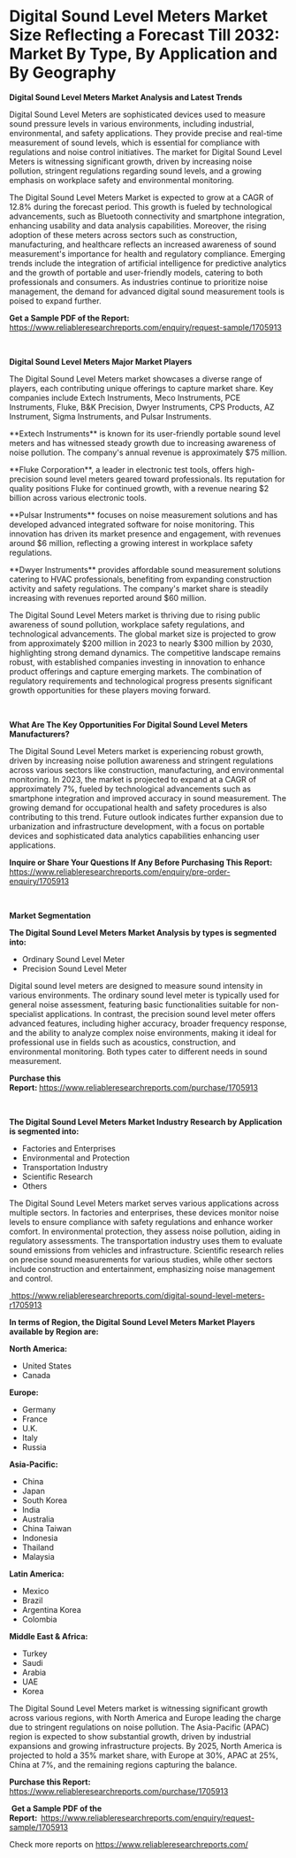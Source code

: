 <p><h1>Digital Sound Level Meters Market Size Reflecting a Forecast Till 2032: Market By Type, By Application and By Geography</h1></p><p><strong>Digital Sound Level Meters Market Analysis and Latest Trends</strong></p>
<p><p>Digital Sound Level Meters are sophisticated devices used to measure sound pressure levels in various environments, including industrial, environmental, and safety applications. They provide precise and real-time measurement of sound levels, which is essential for compliance with regulations and noise control initiatives. The market for Digital Sound Level Meters is witnessing significant growth, driven by increasing noise pollution, stringent regulations regarding sound levels, and a growing emphasis on workplace safety and environmental monitoring.</p><p>The Digital Sound Level Meters Market is expected to grow at a CAGR of 12.8% during the forecast period. This growth is fueled by technological advancements, such as Bluetooth connectivity and smartphone integration, enhancing usability and data analysis capabilities. Moreover, the rising adoption of these meters across sectors such as construction, manufacturing, and healthcare reflects an increased awareness of sound measurement's importance for health and regulatory compliance. Emerging trends include the integration of artificial intelligence for predictive analytics and the growth of portable and user-friendly models, catering to both professionals and consumers. As industries continue to prioritize noise management, the demand for advanced digital sound measurement tools is poised to expand further.</p></p>
<p><strong>Get a Sample PDF of the Report:&nbsp;</strong> <a href="https://www.reliableresearchreports.com/enquiry/request-sample/1705913?utm_campaign=2002&utm_medium=2&utm_source=Github&utm_content=ia&utm_term=10012025&utm_id=digital-sound-level-meters">https://www.reliableresearchreports.com/enquiry/request-sample/1705913</a></p>
<p>&nbsp;</p>
<p><strong>Digital Sound Level Meters Major Market Players</strong></p>
<p><p>The Digital Sound Level Meters market showcases a diverse range of players, each contributing unique offerings to capture market share. Key companies include Extech Instruments, Meco Instruments, PCE Instruments, Fluke, B&K Precision, Dwyer Instruments, CPS Products, AZ Instrument, Sigma Instruments, and Pulsar Instruments.</p><p>**Extech Instruments** is known for its user-friendly portable sound level meters and has witnessed steady growth due to increasing awareness of noise pollution. The company's annual revenue is approximately $75 million.</p><p>**Fluke Corporation**, a leader in electronic test tools, offers high-precision sound level meters geared toward professionals. Its reputation for quality positions Fluke for continued growth, with a revenue nearing $2 billion across various electronic tools.</p><p>**Pulsar Instruments** focuses on noise measurement solutions and has developed advanced integrated software for noise monitoring. This innovation has driven its market presence and engagement, with revenues around $6 million, reflecting a growing interest in workplace safety regulations.</p><p>**Dwyer Instruments** provides affordable sound measurement solutions catering to HVAC professionals, benefiting from expanding construction activity and safety regulations. The company's market share is steadily increasing with revenues reported around $60 million.</p><p>The Digital Sound Level Meters market is thriving due to rising public awareness of sound pollution, workplace safety regulations, and technological advancements. The global market size is projected to grow from approximately $200 million in 2023 to nearly $300 million by 2030, highlighting strong demand dynamics. The competitive landscape remains robust, with established companies investing in innovation to enhance product offerings and capture emerging markets. The combination of regulatory requirements and technological progress presents significant growth opportunities for these players moving forward.</p></p>
<p>&nbsp;</p>
<p><strong>What Are The Key Opportunities For Digital Sound Level Meters Manufacturers?</strong></p>
<p><p>The Digital Sound Level Meters market is experiencing robust growth, driven by increasing noise pollution awareness and stringent regulations across various sectors like construction, manufacturing, and environmental monitoring. In 2023, the market is projected to expand at a CAGR of approximately 7%, fueled by technological advancements such as smartphone integration and improved accuracy in sound measurement. The growing demand for occupational health and safety procedures is also contributing to this trend. Future outlook indicates further expansion due to urbanization and infrastructure development, with a focus on portable devices and sophisticated data analytics capabilities enhancing user applications.</p></p>
<p><strong>Inquire or Share Your Questions If Any Before Purchasing This Report:</strong> <a href="https://www.reliableresearchreports.com/enquiry/pre-order-enquiry/1705913?utm_campaign=2002&utm_medium=2&utm_source=Github&utm_content=ia&utm_term=10012025&utm_id=digital-sound-level-meters">https://www.reliableresearchreports.com/enquiry/pre-order-enquiry/1705913</a></p>
<p>&nbsp;</p>
<p><strong>Market Segmentation</strong></p>
<p><strong>The Digital Sound Level Meters Market Analysis by types is segmented into:</strong></p>
<p><ul><li>Ordinary Sound Level Meter</li><li>Precision Sound Level Meter</li></ul></p>
<p><p>Digital sound level meters are designed to measure sound intensity in various environments. The ordinary sound level meter is typically used for general noise assessment, featuring basic functionalities suitable for non-specialist applications. In contrast, the precision sound level meter offers advanced features, including higher accuracy, broader frequency response, and the ability to analyze complex noise environments, making it ideal for professional use in fields such as acoustics, construction, and environmental monitoring. Both types cater to different needs in sound measurement.</p></p>
<p><strong>Purchase this Report:&nbsp;</strong><a href="https://www.reliableresearchreports.com/purchase/1705913?utm_campaign=2002&utm_medium=2&utm_source=Github&utm_content=ia&utm_term=10012025&utm_id=digital-sound-level-meters">https://www.reliableresearchreports.com/purchase/1705913</a></p>
<p>&nbsp;</p>
<p><strong>The Digital Sound Level Meters Market Industry Research by Application is segmented into:</strong></p>
<p><ul><li>Factories and Enterprises</li><li>Environmental and Protection</li><li>Transportation Industry</li><li>Scientific Research</li><li>Others</li></ul></p>
<p><p>The Digital Sound Level Meters market serves various applications across multiple sectors. In factories and enterprises, these devices monitor noise levels to ensure compliance with safety regulations and enhance worker comfort. In environmental protection, they assess noise pollution, aiding in regulatory assessments. The transportation industry uses them to evaluate sound emissions from vehicles and infrastructure. Scientific research relies on precise sound measurements for various studies, while other sectors include construction and entertainment, emphasizing noise management and control.</p></p>
<p><a href="https://www.reliableresearchreports.com/digital-sound-level-meters-r1705913?utm_campaign=2002&utm_medium=2&utm_source=Github&utm_content=ia&utm_term=10012025&utm_id=digital-sound-level-meters">&nbsp;https://www.reliableresearchreports.com/digital-sound-level-meters-r1705913</a></p>
<p><strong>In terms of Region, the Digital Sound Level Meters Market Players available by Region are:</strong></p>
<p>
    <p> <strong> North America: </strong>
        <ul>
            <li>United States</li>
            <li>Canada</li>
        </ul>
        </p> 
    <p> <strong> Europe: </strong>
        <ul>
            <li>Germany</li>
            <li>France</li>
            <li>U.K.</li>
            <li>Italy</li>
            <li>Russia</li>
        </ul>
        </p> 
    <p> <strong> Asia-Pacific: </strong>
        <ul>
            <li>China</li>
            <li>Japan</li>
            <li>South Korea</li>
            <li>India</li>
            <li>Australia</li>
            <li>China Taiwan</li>
            <li>Indonesia</li>
            <li>Thailand</li>
            <li>Malaysia</li>
        </ul>
        </p> 
    <p> <strong> Latin America: </strong>
        <ul>
            <li>Mexico</li>
            <li>Brazil</li>
            <li>Argentina Korea</li>
            <li>Colombia</li>
        </ul>
        </p> 
    <p> <strong> Middle East & Africa: </strong>
        <ul>
            <li>Turkey</li>
            <li>Saudi</li>
            <li>Arabia</li>
            <li>UAE</li>
            <li>Korea</li>
        </ul>
    </p>
    </p>
<p><p>The Digital Sound Level Meters market is witnessing significant growth across various regions, with North America and Europe leading the charge due to stringent regulations on noise pollution. The Asia-Pacific (APAC) region is expected to show substantial growth, driven by industrial expansions and growing infrastructure projects. By 2025, North America is projected to hold a 35% market share, with Europe at 30%, APAC at 25%, China at 7%, and the remaining regions capturing the balance.</p></p>
<p><strong>Purchase this Report: </strong><a href="https://www.reliableresearchreports.com/purchase/1705913?utm_campaign=2002&utm_medium=2&utm_source=Github&utm_content=ia&utm_term=10012025&utm_id=digital-sound-level-meters">https://www.reliableresearchreports.com/purchase/1705913</a></p>
<p>&nbsp;<strong>Get a Sample PDF of the Report:&nbsp;&nbsp;</strong><a href="https://www.reliableresearchreports.com/enquiry/request-sample/1705913?utm_campaign=2002&utm_medium=2&utm_source=Github&utm_content=ia&utm_term=10012025&utm_id=digital-sound-level-meters">https://www.reliableresearchreports.com/enquiry/request-sample/1705913</a></p>
<p><strong></strong></p>
<p>Check more reports on <a href="https://www.reliableresearchreports.com/?utm_campaign=2002&utm_medium=2&utm_source=Github&utm_content=ia&utm_term=10012025&utm_id=digital-sound-level-meters">https://www.reliableresearchreports.com/</a></p>